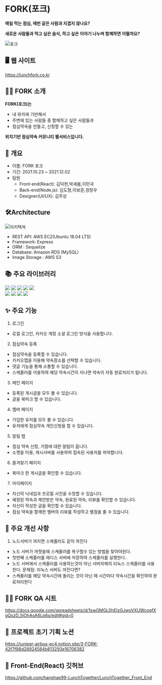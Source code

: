# FORK(포크)

**매일 먹는 점심, 매번 같은 사람과 지겹지 않나요?**

**새로운 사람들과 먹고 싶은 음식, 하고 싶은 이야기 나누며 함께하면 어떨까요?**

![포크](https://user-images.githubusercontent.com/89914920/144397596-916fb4e0-afa5-410e-92a7-6035ac258bc4.png)

## 🖥 웹 사이트
https://lunchfork.co.kr  
## 👨‍🎨 FORK 소개

**FORK(포크)는**

- 내 위치에 기반해서
- 주변에 있는 사람들 중 함께하고 싶은 사람들과
- 점심약속을 만들고, 신청할 수 있는

**위치기반 점심약속 커뮤니티 웹서비스입니다.**
   
## 📌 개요
* 이름: FORK 포크   
* 기간: 2021.10.23 ~ 2021.12.02   
* 팀원   
  * Front-end(React): 김덕현,박새봄,이민국   
  * Back-end(Node.js): 김도형,이보훈,정창우   
  * Designer(UI/UX): 김주성   
## 🛠Architecture   
![아키텍쳐](https://user-images.githubusercontent.com/89914920/144398054-1c23497f-7e77-46aa-83ee-a4897c487195.png)

* REST API: AWS EC2(Ubuntu 18.04 LTS)   
* Framework: Express   
* ORM : Sequelize  
* Database: Amazon RDS (MySQL)   
* Image Storage : AWS S3
## 📚 주요 라이브러리
<img src="https://img.shields.io/badge/Axios-0.24.0-764ABC?style=flat-square&logo=Axios&logoColor=white"/> <img src="https://img.shields.io/badge/Passport-0.5.0-34E27A?style=flat-square&logo=Passport&logoColor=white"/> <img src="https://img.shields.io/badge/multer-1.4.3-F38658?style=flat-square&logo=multer&logoColor=white"/>
<img src="https://img.shields.io/badge/dotenv-10.0.0-E5CE3D?style=flat-square&logo=dotenv&logoColor=white"/>
<img src="https://img.shields.io/badge/Cors-2.8.5-F7D18B?style=flat-square&logo=Cors&logoColor=white"/>   
<img src="https://img.shields.io/badge/Joi-17.4.2-E52C6D?style=flat-square&logo=Joi&logoColor=white"/>
<img src="https://img.shields.io/badge/Socket.io-4.4.0-010101?style=flat-square&logo=Socket.io&logoColor=white"/>
<img src="https://img.shields.io/badge/Redis-4.0.0-DC382D?style=flat-square&logo=Redis&logoColor=white"/>
<img src="https://img.shields.io/badge/Swagger-2.12.2-85EA2D?style=flat-square&logo=Swagger&logoColor=white"/>

## ✨ 주요 기능
1. 로그인
* 로컬 로그인, 카카오 계정 소셜 로그인 방식을 사용합니다.

2. 점심약속 등록
* 점심약속을 등록할 수 있습니다.
* 카카오맵을 이용해 약속장소를 선택할 수 있습니다.
* 댓글 기능을 통해 소통할 수 있습니다.
* 스케줄러를 이용하여 해당 약속시간이 지나면 약속이 자동 완료처리가 됩니다.

3. 메인 페이지
* 등록된 게시글을 모두 볼 수 있습니다.
* 글을 북마크 할 수 있습니다.

4. 멤버 페이지
* 가입한 유저를 모두 볼 수 있습니다.
* 유저에게 점심약속 개인신청을 할 수 있습니다.

5. 알림 탭
* 점심 약속 신청, 거절에 대한 알림이 옵니다.
* 소켓을 이용, 캐시서버를 사용하여 접속된 사용자를 파악합니다.

6. 즐겨찾기 페이지
* 북마크 한 게시글을 확인할 수 있습니다.

7. 마이페이지
* 자신의 닉네임과 프로필 사진을 수정할 수 있습니다.
* 예정된 약속과 제안받은 약속, 완료된 약속, 리뷰를 확인할 수 있습니다.
* 자신이 작성한 글을 확인할 수 있습니다.
* 점심 약속을 함께한 멤버의 리뷰를 작성하고 별점을 줄 수 있습니다.

## 🔨 주요 개선 사항   
1. 노드서버가 꺼지면 스케줄러도 같이 꺼진다
* 노드 서버가 꺼졋을때 스케줄러를 복구할수 있는 방법을 찾아야된다.
* 첫번째 스케줄러를 레디스 서버에 저장하여 스케줄러를 실행한다..
* 노드 서버에서 스케줄러를 사용하는것이 아닌 서버자체의 리눅스 스케줄러를 사용한다. 문제점: 리눅스 서버도 꺼진다면?
* 스케줄러를 해당 약속시간에 돌리는 것이 아닌 매 시간마다 약속시간을 확인하여 완료처리한다
## 👨‍🎨 FORK QA 시트
https://docs.google.com/spreadsheets/d/1swGMGL0hEIzGJwoVXUWcogfXgQszD_1iiOhAsA6Lp6s/edit#gid=0 
## 🎨 프로젝트 초기 기획 노션
https://juniper-airbus-ec4.notion.site/3-FORK-42f7f98d28924584b813293e16706382
## 📌 Front-End(React) 깃허브
https://github.com/hanghae99-LunchTogether/LunchTogether_Front_End






